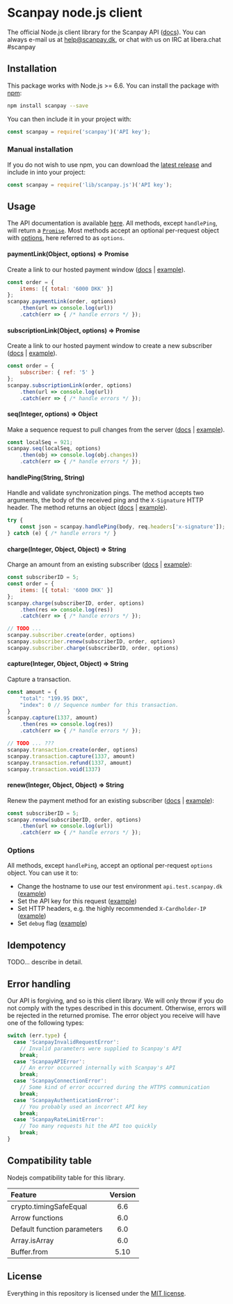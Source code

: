 # Scanpay node.js client

The official Node.js client library for the Scanpay API ([docs](https://docs.scanpay.dk)). You can always e-mail us at [help@scanpay.dk](mailto:help@scanpay.dk), or chat with us on IRC at libera.chat #scanpay

## Installation

This package works with Node.js >= 6.6. You can install the package with [npm](https://www.npmjs.com/package/scanpay):

```bash
npm install scanpay --save
```
You can then include it in your project with:

```js
const scanpay = require('scanpay')('API key');
```

### Manual installation

If you do not wish to use npm, you can download the [latest release](https://github.com/scanpaydk/node-scanpay/releases) and include in into your project:

```js
const scanpay = require('lib/scanpay.js')('API key');
```

## Usage

The API documentation is available [here](https://docs.scanpay.dk/). All methods, except `handlePing`, will return a [`Promise`](https://developer.mozilla.org/en-US/docs/Web/JavaScript/Reference/Global_Objects/Promise). Most methods accept an optional per-request object with [options](#options), here referred to as `options`.

#### paymentLink(Object, options) => Promise

Create a link to our hosted payment window ([docs](https://docs.scanpay.dk/payment-link) \| [example](tests/paymentLink.js)).

```js
const order = {
    items: [{ total: '6000 DKK' }]
};
scanpay.paymentLink(order, options)
    .then(url => console.log(url))
    .catch(err => { /* handle errors */ });
```

#### subscriptionLink(Object, options) => Promise

Create a link to our hosted payment window to create a new subscriber ([docs](https://docs.scanpay.dk/subscriptions/create-subscriber) \| [example](tests/subscriptionLink.js)).

```js
const order = {
    subscriber: { ref: '5' }
};
scanpay.subscriptionLink(order, options)
    .then(url => console.log(url))
    .catch(err => { /* handle errors */ });
```

#### seq(Integer, options) => Object

Make a sequence request to pull changes from the server ([docs](https://docs.scanpay.dk/synchronization#sequence-request) \| [example](tests/seq.js)).

```js
const localSeq = 921;
scanpay.seq(localSeq, options)
    .then(obj => console.log(obj.changes))
    .catch(err => { /* handle errors */ });
```

#### handlePing(String, String)

Handle and validate synchronization pings.
The method accepts two arguments, the body of the received ping and the `X-Signature` HTTP header. The method returns an object ([docs](https://docs.scanpay.dk/synchronization#ping-service) \| [example](tests/handlePing.js)).

```js
try {
    const json = scanpay.handlePing(body, req.headers['x-signature']);
} catch (e) { /* handle errors */ }
```

#### charge(Integer, Object, Object) => String

Charge an amount from an existing subscriber ([docs](https://docs.scanpay.dk/subscriptions/charge-subscriber) \| [example](tests/charge.js)):

```js
const subscriberID = 5;
const order = {
    items: [{ total: '6000 DKK' }]
};
scanpay.charge(subscriberID, order, options)
    .then(res => console.log(res))
    .catch(err => { /* handle errors */ });

// TODO ...
scanpay.subscriber.create(order, options)
scanpay.subscriber.renew(subscriberID, order, options)
scanpay.subscriber.charge(subscriberID, order, options)
```

#### capture(Integer, Object, Object) => String

Capture a transaction.

```js
const amount = {
    "total": "199.95 DKK",
    "index": 0 // Sequence number for this transaction.
}
scanpay.capture(1337, amount)
    .then(res => console.log(res))
    .catch(err => { /* handle errors */ });

// TODO ... ???
scanpay.transaction.create(order, options)
scanpay.transaction.capture(1337, amount)
scanpay.transaction.refund(1337, amount)
scanpay.transaction.void(1337)
```

#### renew(Integer, Object, Object) => String

Renew the payment method for an existing subscriber ([docs](https://docs.scanpay.dk/subscriptions/renew-subscriber) \| [example](tests/renew.js)):

```js
const subscriberID = 5;
scanpay.renew(subscriberID, order, options)
    .then(url => console.log(url))
    .catch(err => { /* handle errors */ });
```

### Options

All methods, except `handlePing`, accept an optional per-request `options` object. You can use it to:

* Change the hostname to use our test environment `api.test.scanpay.dk` ([example](tests/options.js#L12))
* Set the API key for this request ([example](tests/options.js#L15))
* Set HTTP headers, e.g. the highly recommended `X-Cardholder-IP` ([example](tests/options.js#L18-L20))
* Set `debug` flag ([example](tests/options.js#L23))


## Idempotency
TODO... describe in detail.


## Error handling

Our API is forgiving, and so is this client library. We will only throw if you do not comply with the types described in this document. Otherwise, errors will be rejected in the returned promise. The error object you receive will have one of the following types:

```js
switch (err.type) {
  case 'ScanpayInvalidRequestError':
    // Invalid parameters were supplied to Scanpay's API
    break;
  case 'ScanpayAPIError':
    // An error occurred internally with Scanpay's API
    break;
  case 'ScanpayConnectionError':
    // Some kind of error occurred during the HTTPS communication
    break;
  case 'ScanpayAuthenticationError':
    // You probably used an incorrect API key
    break;
  case 'ScanpayRateLimitError':
    // Too many requests hit the API too quickly
    break;
}
```

## Compatibility table

Nodejs compatibility table for this library.

| Feature                           | Version |
| :-------------------------------- | :-----: |
| crypto.timingSafeEqual            | 6.6     |
| Arrow functions                   | 6.0     |
| Default function parameters       | 6.0     |
| Array.isArray                     | 6.0     |
| Buffer.from                       | 5.10    |


## License

Everything in this repository is licensed under the [MIT license](LICENSE).
